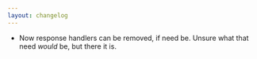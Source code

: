 ```yaml
---
layout: changelog
---
```


- Now response handlers can be removed, if need be. Unsure what that need _would_ be, but there it is.
